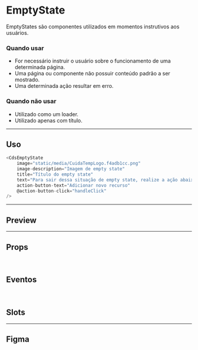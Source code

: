 # EmptyState

EmptyStates são componentes utilizados em momentos instrutivos aos usuários.

### Quando usar

- For necessário instruir o usuário sobre o funcionamento de uma determinada página.
- Uma página ou componente não possuir conteúdo padrão a ser mostrado.
- Uma determinada ação resultar em erro.

### Quando não usar

- Utilizado como um loader.
- Utilizado apenas com título.

---

## Uso

```js
<CdsEmptyState
	image="static/media/CuidaTempLogo.f4adb1cc.png"
	image-description="Imagem de empty state"
	title="Título do empty state"
	text="Para sair dessa situação de empty state, realize a ação abaixo"
	action-button-text="Adicionar novo recurso"
	@action-button-click="handleClick"
/>
```

---

## Preview

<PreviewBuilder
	:args
	image="https://static.vecteezy.com/system/resources/thumbnails/011/537/753/small_2x/box-empty-state-single-isolated-icon-with-flat-style-free-vector.jpg"
	image-description="Imagem de empty state"
	title="Título do empty state"
	text="Para sair dessa situação de empty state, realize a ação abaixo"
	:component="CdsEmptyState"
	:events="cdsEmptyStateEvents"
/>

---

## Props

<APITable
	name="EmptyState"
	section="props"
/>
<br />

## Eventos

<APITable
	name="EmptyState"
	section="events"
/>
<br />

## Slots

<APITable
	name="EmptyState"
	section="slots"
/>

---

## Figma

<FigmaFrame
	src="https://embed.figma.com/design/J5fTswomlHu7RXk1gwbUq6/Cuida?node-id=2040-370&embed-host=share"
/>

<script setup>
import { ref } from 'vue';
const args = ref({});
import CdsEmptyState from '@/components/EmptyState.vue';

const cdsEmptyStateEvents = [
	'actionButtonClick'
];
</script>
